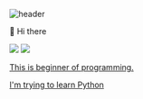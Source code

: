 ![header](https://capsule-render.vercel.app/api?type=waving&color=gradient&height=200&section=header&text=&fontSize=90)

👋 Hi there

<img src="https://img.shields.io/badge/Python-3776AB?style=flat&logo=python&logoColor=white">
<a href="https://www.instagram.com/junsik_ky/" target="_blank"><img src="https://img.shields.io/badge/-E4405F?style=flat&logo=instagram&logoColor=white">

This is beginner of programming.

I'm trying to learn Python



